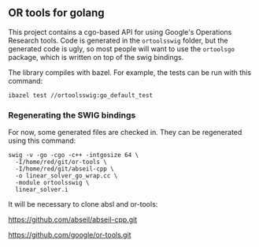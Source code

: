 ## OR tools for golang

This project contains a cgo-based API for using Google's Operations Research
tools. Code is generated in the `ortoolsswig` folder, but the generated code is
ugly, so most people will want to use the `ortoolsgo` package, which is written
on top of the swig bindings.

The library compiles with bazel. For example, the tests can be run with this
command:

```shell
ibazel test //ortoolsswig:go_default_test
```

### Regenerating the SWIG bindings

For now, some generated files are checked in. They can be regenerated using this
command:

```shell
swig -v -go -cgo -c++ -intgosize 64 \
  -I/home/red/git/or-tools \
  -I/home/red/git/abseil-cpp \
  -o linear_solver_go_wrap.cc \
  -module ortoolsswig \
  linear_solver.i
```

It will be necessary to clone absl and or-tools:

https://github.com/abseil/abseil-cpp.git

https://github.com/google/or-tools.git
